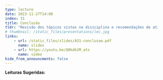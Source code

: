 ```yaml
---
type: lecture
date: 2023-11-27T14:00
index: 31
title: Conclusão
tldr: "Revisão dos tópicos vistos na disiciplina e recomendações de atividades futuras."
# thumbnail: /static_files/presentations/lec.jpg
links: 
    - url: /static_files/slides/A31-conclusao.pdf
      name: slides
    - url: https://youtu.be/Q0kdk2M_ats
      name: vídeo
hide_from_announcments: false
---
```

**Leituras Sugeridas:**